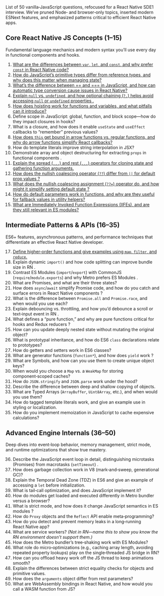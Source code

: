List of 50 vanilla‑JavaScript questions, refocused for a React Native SDE1 interview. We’ve pruned Node‑ and browser‑only topics, inserted modern ESNext features, and emphasized patterns critical to efficient React Native apps.  

## Core React Native JS Concepts (1–15)  
Fundamental language mechanics and modern syntax you’ll use every day in functional components and hooks.  

1. [What are the differences between `var`, `let`, and `const`, and why prefer `const` in React Native code?](https://github.com/subraatakumar/React-Native-Interview-Questions/blob/main/answers/js/part1.md#1-var--let--const)
2. [How do JavaScript’s primitive types differ from reference types, and why does this matter when managing state?](https://github.com/subraatakumar/React-Native-Interview-Questions/blob/main/answers/js/primitive.md)  
3. [What’s the difference between == and === in JavaScript, and how can automatic type conversion cause issues in React Native?](https://github.com/subraatakumar/React-Native-Interview-Questions/blob/main/answers/js/type_conversion.md)  
4. [Explain `null` vs. `undefined`, and how optional chaining (`?.`) helps avoid accessing `null` or `undefined` properties .](https://github.com/subraatakumar/React-Native-Interview-Questions/blob/main/answers/js/part1.md#4-null-vs-undefined--optional-chaining)  
5. [How does hoisting work for functions and variables, and what pitfalls can it introduce?](https://github.com/subraatakumar/React-Native-Interview-Questions/blob/main/answers/js/hoisting.md)  
6. Define scope in JavaScript: global, function, and block scope—how do they impact closures in hooks?  
7. What is a closure, and how does it enable `useState` and `useEffect` callbacks to “remember” previous values?  
8. [How does `this` get bound in arrow functions vs. regular functions, and why do arrow functions simplify React callbacks?](https://github.com/subraatakumar/React-Native-Interview-Questions/blob/main/answers/js/this_and_arrow_functions.md)
9. How do template literals improve string interpolation in JSX?  
10. Demonstrate array and object destructuring for extracting `props` in functional components .  
11. [Explain the spread (`...`) and rest (`...`) operators for cloning state and gathering function arguments.](https://github.com/subraatakumar/React-Native-Interview-Questions/tree/main/answers/js)  
12. [How does the nullish coalescing operator (`??`) differ from `||` for default prop values ?](https://github.com/subraatakumar/React-Native-Interview-Questions/blob/main/answers/js/nullish_coalescing_operator.md)
13. [What does the nullish coalescing assignment (`??=`) operator do, and how might it simplify setting default state ?](https://github.com/subraatakumar/React-Native-Interview-Questions/blob/main/answers/js/nullish_coealising_assignment.md) 
14. [How do default parameters work in functions, and why are they useful for fallback values in utility helpers?](https://github.com/subraatakumar/React-Native-Interview-Questions/blob/main/answers/js/default_parameter.md)  
15. [What are Immediately Invoked Function Expressions (IIFEs), and are they still relevant in ES modules? ](https://github.com/subraatakumar/React-Native-Interview-Questions/blob/main/answers/js/iife.md)

## Intermediate Patterns & APIs (16–35)  
ES6+ features, asynchronous patterns, and performance techniques that differentiate an effective React Native developer.  

17. [Define higher‑order functions and give examples using `map`, `filter`, and `reduce`.](https://github.com/subraatakumar/React-Native-Interview-Questions/blob/main/answers/js/higher_order_function.md)  
18. Explain dynamic `import()` and how code splitting can improve bundle size in RN .  
19. Contrast ES Modules (`import`/`export`) with CommonJS (`require`/`module.exports`) and why Metro prefers ES Modules .  
20. What are Promises, and what are their three states?  
21. How does `async`/`await` simplify Promise code, and how do you catch and surface errors in React Native components ?  
22. What is the difference between `Promise.all` and `Promise.race`, and when would you use each?  
23. Explain debouncing vs. throttling, and how you’d debounce a scroll or text‑input event in RN .  
24. What defines a “pure function,” and why are pure functions critical for hooks and Redux reducers ?  
25. How can you update deeply nested state without mutating the original object?  
26. What is prototypal inheritance, and how do ES6 `class` declarations relate to prototypes?  
27. How do getters and setters work in ES6 classes?  
28. What are generator functions (`function*`), and how does `yield` work ?  
29. What are Symbols, and how can you use them to create unique object keys?  
30. When would you choose a `Map` vs. a `WeakMap` for storing component‑scoped caches?  
31. How do `JSON.stringify` and `JSON.parse` work under the hood?  
32. Describe the difference between deep and shallow copying of objects.  
33. What are Typed Arrays (`ArrayBuffer`, `Uint8Array`, etc.), and when would you use them?  
34. How do tagged template literals work, and give an example use in styling or localization.  
35. How do you implement memoization in JavaScript to cache expensive calculations?  

## Advanced Engine Internals (36–50)  
Deep dives into event‑loop behavior, memory management, strict mode, and runtime optimizations that show true mastery.  

36. Describe the JavaScript event loop in detail, distinguishing microtasks (Promises) from macrotasks (`setTimeout`) .  
37. How does garbage collection work in V8 (mark‑and‑sweep, generational GC)? 
38. Explain the Temporal Dead Zone (TDZ) in ES6 and give an example of accessing a `let` before initialization.  
39. What is tail‑call optimization, and does JavaScript implement it?  
40. How do modules get loaded and executed differently in Metro bundler versus a browser?  
41. What is strict mode, and how does it change JavaScript semantics in ES modules ?  
42. How do `Proxy` objects and the `Reflect` API enable meta‑programming?  
43. How do you detect and prevent memory leaks in a long‑running React Native app?  
44. What are service workers? *(Not in RN—name this to show you know the RN environment doesn’t support them.)*  
45. How does the Metro bundler’s tree‑shaking work with ES Modules?  
46. What role do micro‑optimizations (e.g., caching array length, avoiding repeated property lookups) play on the single‑threaded JS bridge in RN?  
47. How can you offload heavy work off the JS thread to keep animations smooth?  
48. Explain the differences between strict equality checks for objects and primitive values.  
49. How does the `arguments` object differ from rest parameters?  
50. What are WebAssembly bindings in React Native, and how would you call a WASM function from JS?  

